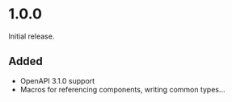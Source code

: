 # 1.0.0

Initial release.

## Added 

- OpenAPI 3.1.0 support
- Macros for referencing components, writing common types...
